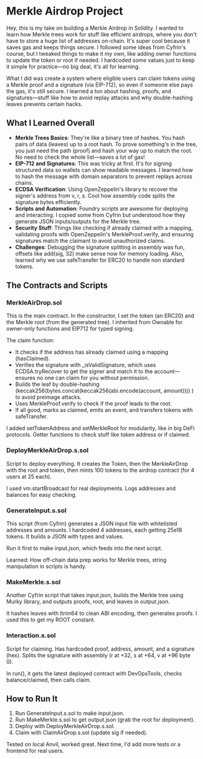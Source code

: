 # Merkle Airdrop Project

Hey, this is my take on building a Merkle Airdrop in Solidity. I wanted to learn how Merkle trees work for stuff like efficient airdrops, where you don't have to store a huge list of addresses on-chain. It's super cool because it saves gas and keeps things secure. I followed some ideas from Cyfrin's course, but I tweaked things to make it my own, like adding owner functions to update the token or root if needed. I hardcoded some values just to keep it simple for practice—no big deal, it's all for learning.

What I did was create a system where eligible users can claim tokens using a Merkle proof and a signature (via EIP-712), so even if someone else pays the gas, it's still secure. I learned a ton about hashing, proofs, and signatures—stuff like how to avoid replay attacks and why double-hashing leaves prevents certain hacks.

## What I Learned Overall

- **Merkle Trees Basics**: They're like a binary tree of hashes. You hash pairs of data (leaves) up to a root hash. To prove something's in the tree, you just need the path (proof) and hash your way up to match the root. No need to check the whole list—saves a lot of gas!
- **EIP-712 and Signatures**: This was tricky at first. It's for signing structured data so wallets can show readable messages. I learned how to hash the message with domain separators to prevent replays across chains.
- **ECDSA Verification**: Using OpenZeppelin's library to recover the signer's address from v, r, s. Cool how assembly code splits the signature bytes efficiently.
- **Scripts and Automation**: Foundry scripts are awesome for deploying and interacting. I copied some from Cyfrin but understood how they generate JSON inputs/outputs for the Merkle tree.
- **Security Stuff**: Things like checking if already claimed with a mapping, validating proofs with OpenZeppelin's MerkleProof.verify, and ensuring signatures match the claimant to avoid unauthorized claims.
- **Challenges**: Debugging the signature splitting in assembly was fun, offsets like add(sig, 32) make sense now for memory loading. Also, learned why we use safeTransfer for ERC20 to handle non standard tokens.


## The Contracts and Scripts

### MerkleAirDrop.sol

This is the main contract. In the constructor, I set the token (an ERC20) and the Merkle root (from the generated tree). I inherited from Ownable for owner-only functions and EIP712 for typed signing.

The claim function:

- It checks if the address has already claimed using a mapping (hasClaimed).
- Verifies the signature with _isValidSignature, which uses ECDSA.tryRecover to get the signer and match it to the account—ensures no one can claim for you without permission.
- Builds the leaf by double-hashing (keccak256(bytes.concat(keccak256(abi.encode(account, amount)))) ) to avoid preimage attacks.
- Uses MerkleProof.verify to check if the proof leads to the root.
- If all good, marks as claimed, emits an event, and transfers tokens with safeTransfer.

I added setTokenAddress and setMerkleRoot for modularity, like in big DeFi protocols. Getter functions to check stuff like token address or if claimed.

 
### DeployMerkleAirDrop.s.sol

Script to deploy everything. It creates the Token, then the MerkleAirDrop with the root and token, then mints 100 tokens to the airdrop contract (for 4 users at 25 each).

I used vm.startBroadcast for real deployments. Logs addresses and balances for easy checking.

### GenerateInput.s.sol

This script (from Cyfrin) generates a JSON input file with whitelisted addresses and amounts. I hardcoded 4 addresses, each getting 25e18 tokens. It builds a JSON with types and values.

Run it first to make input.json, which feeds into the next script.

Learned: How off-chain data prep works for Merkle trees, string manipulation in scripts is handy.

### MakeMerkle.s.sol

Another Cyfrin script that takes input.json, builds the Merkle tree using Murky library, and outputs proofs, root, and leaves in output.json.

It hashes leaves with ltrim64 to clean ABI encoding, then generates proofs. I used this to get my ROOT constant.

### Interaction.s.sol

Script for claiming. Has hardcoded proof, address, amount, and a signature (hex). Splits the signature with assembly (r at +32, s at +64, v at +96 byte 0).

In run(), it gets the latest deployed contract with DevOpsTools, checks balance/claimed, then calls claim.

## How to Run It

1. Run GenerateInput.s.sol to make input.json.
2. Run MakeMerkle.s.sol to get output.json (grab the root for deployment).
3. Deploy with DeployMerkleAirDrop.s.sol.
4. Claim with ClaimAirDrop.s.sol (update sig if needed).

Tested on local Anvil, worked great. Next time, I'd add more tests or a frontend for real users.
